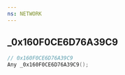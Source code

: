 ```yaml
---
ns: NETWORK
---
```

## _0x160F0CE6D76A39C9

```c
// 0x160F0CE6D76A39C9
Any _0x160F0CE6D76A39C9();
```

